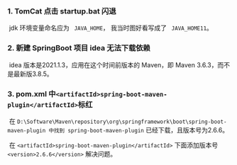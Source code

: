 ### 1. TomCat 点击 startup.bat 闪退

​	jdk 环境变量命名应为 ` JAVA_HOME`， 我当时图好看写成了 ` JAVA_HOME11`。

### 2. 新建 SpringBoot 项目 idea 无法下载依赖

​	idea 版本是2021.1.3，应用在这个时间前版本的 Maven，即 Maven 3.6.3，而不是最新版3.8.5。

### 3. pom.xml 中` <artifactId>spring-boot-maven-plugin</artifactId> `标红

​	在 `D:\Software\Maven\repository\org\springframework\boot\spring-boot-maven-plugin 中找到 spring-boot-maven-plugin` 已经下载，且版本号为2.6.6。

​	在 `<artifactId>spring-boot-maven-plugin</artifactId>` 下面添加版本号 `<version>2.6.6</version>` 解决问题。